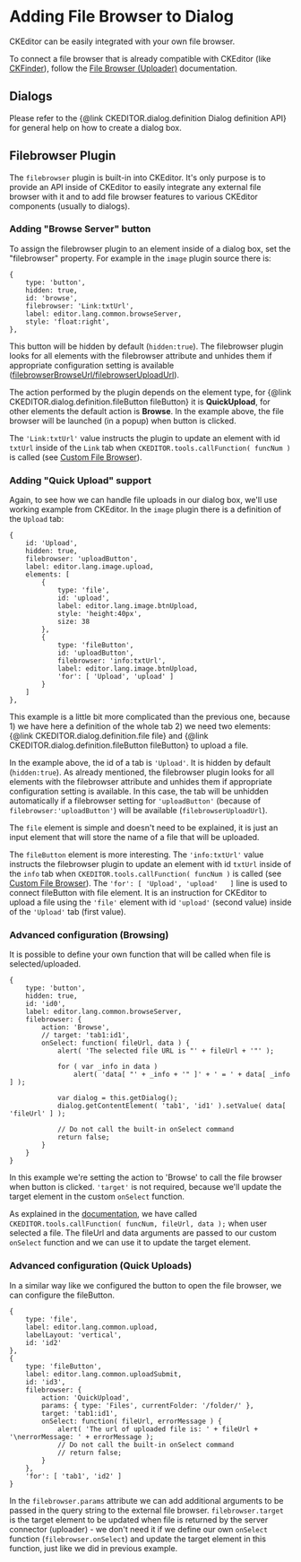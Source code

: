 <!--
Copyright (c) 2003-2014, CKSource - Frederico Knabben. All rights reserved.
For licensing, see LICENSE.md.
-->

Adding File Browser to Dialog
=============================

CKEditor can be easily integrated with your own file browser.

To connect a file browser that is already compatible with CKEditor (like
[CKFinder](http://ckfinder.com)), follow the [File Browser (Uploader)](#!/guide/dev_file_browse_upload)
documentation.

Dialogs
-------

Please refer to the {@link CKEDITOR.dialog.definition Dialog definition API} for
general help on how to create a dialog box.

Filebrowser Plugin
------------------

The `filebrowser` plugin is built-in into CKEditor. It's only purpose is
to provide an API inside of CKEditor to easily integrate any external
file browser with it and to add file browser features to various
CKEditor components (usually to dialogs).

### Adding "Browse Server" button

To assign the filebrowser plugin to an element inside of a dialog box,
set the "filebrowser" property. For example in the `image` plugin source
there is:

	{
		type: 'button',
		hidden: true,
		id: 'browse',
		filebrowser: 'Link:txtUrl',
		label: editor.lang.common.browseServer,
		style: 'float:right',
	},

This button will be hidden by default (`hidden:true`). The filebrowser
plugin looks for all elements with the filebrowser attribute and unhides
them if appropriate configuration setting is available
([filebrowserBrowseUrl/filebrowserUploadUrl](#!/guide/dev_file_browse_upload-section-1)).

The action performed by the plugin depends on the element
type, for {@link CKEDITOR.dialog.definition.fileButton fileButton}
it is **QuickUpload**, for other elements the default action is
**Browse**. In the example above, the file browser will be launched (in
a popup) when button is clicked.

The `'Link:txtUrl'` value instructs the plugin to update an
element with id `txtUrl` inside of the `Link` tab when
`CKEDITOR.tools.callFunction( funcNum )` is called (see [Custom File
Browser](#!/guide/dev_file_browser_api)).

### Adding "Quick Upload" support

Again, to see how we can handle file uploads in our dialog box, we'll
use working example from CKEditor. In the `image` plugin there is a definition
of the `Upload` tab:

	{
		id: 'Upload',
		hidden: true,
		filebrowser: 'uploadButton',
		label: editor.lang.image.upload,
		elements: [
			{
				type: 'file',
				id: 'upload',
				label: editor.lang.image.btnUpload,
				style: 'height:40px',
				size: 38
			},
			{
				type: 'fileButton',
				id: 'uploadButton',
				filebrowser: 'info:txtUrl',
				label: editor.lang.image.btnUpload,
				'for': [ 'Upload', 'upload' ]
			}
		]
	},

This example is a little bit more complicated than the previous one,
because 1) we have here a definition of the whole tab 2) we need two
elements:
{@link CKEDITOR.dialog.definition.file file}
and
{@link CKEDITOR.dialog.definition.fileButton fileButton}
to upload a file.

In the example above, the id of a tab is `'Upload'`. It is hidden by
default (`hidden:true`). As already mentioned, the filebrowser plugin
looks for all elements with the filebrowser attribute and unhides them
if appropriate configuration setting is available. In this case, the tab will
be unhidden automatically if a filebrowser setting for `'uploadButton'`
(because of `filebrowser:'uploadButton'`) will be available (`filebrowserUploadUrl`).

The `file` element is simple and doesn't need to be explained, it is
just an input element that will store the name of a file that will be
uploaded.

The `fileButton` element is more interesting. The `'info:txtUrl'` value
instructs the filebrowser plugin to update an element with id `txtUrl`
inside of the `info` tab when `CKEDITOR.tools.callFunction( funcNum )` is
called (see [Custom File Browser](#!/guide/dev_file_browser_api)).
The `'for': [ 'Upload', 'upload'   ]` line is used to connect
fileButton with file element. It is an instruction for CKEditor to
upload a file using the `'file'` element with id `'upload'` (second
value) inside of the `'Upload'` tab (first value).

### Advanced configuration (Browsing)

It is possible to define your own function that will be called when file
is selected/uploaded.

	{
		type: 'button',
		hidden: true,
		id: 'id0',
		label: editor.lang.common.browseServer,
		filebrowser: {
			action: 'Browse',
			// target: 'tab1:id1',
			onSelect: function( fileUrl, data ) {
				alert( 'The selected file URL is "' + fileUrl + '"' );

				for ( var _info in data )
					alert( 'data[ "' + _info + '" ]' + ' = ' + data[ _info ] );

				var dialog = this.getDialog();
				dialog.getContentElement( 'tab1', 'id1' ).setValue( data[ 'fileUrl' ] );

				// Do not call the built-in onSelect command
				return false;
			}
		}
	}

In this example we're setting the action to 'Browse' to call the file
browser when button is clicked. `'target'` is not required, because
we'll update the target element in the custom `onSelect` function.

As explained in the [documentation](#!/guide/dev_file_browser_api),
we have called `CKEDITOR.tools.callFunction( funcNum, fileUrl, data );`
when user selected a file. The fileUrl and data arguments are passed to
our custom `onSelect` function and we can use it to update the target
element.

### Advanced configuration (Quick Uploads)

In a similar way like we configured the button to open the file browser,
we can configure the fileButton.

	{
		type: 'file',
		label: editor.lang.common.upload,
		labelLayout: 'vertical',
		id: 'id2'
	},
	{
		type: 'fileButton',
		label: editor.lang.common.uploadSubmit,
		id: 'id3',
		filebrowser: {
			action: 'QuickUpload',
			params: { type: 'Files', currentFolder: '/folder/' },
			target: 'tab1:id1',
			onSelect: function( fileUrl, errorMessage ) {
				alert( 'The url of uploaded file is: ' + fileUrl + '\nerrorMessage: ' + errorMessage );
				// Do not call the built-in onSelect command
				// return false;
			}
		},
		'for': [ 'tab1', 'id2' ]
	}

In the `filebrowser.params` attribute we can add additional arguments to
be passed in the query string to the external file browser.
`filebrowser.target` is the target element to be updated when file is
returned by the server connector (uploader) - we don't need it if we
define our own `onSelect` function (`filebrowser.onSelect`) and update
the target element in this function, just like we did in previous
example.
